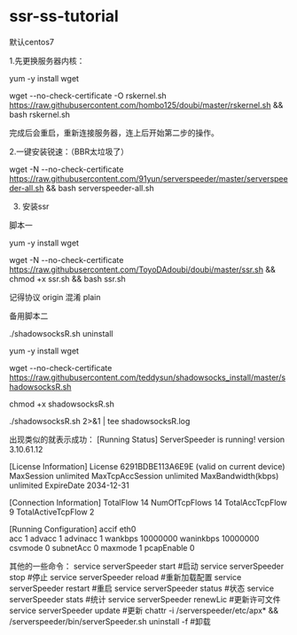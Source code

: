 # ssr-ss-tutorial

默认centos7 

1.先更换服务器内核：

yum -y install wget

wget --no-check-certificate -O rskernel.sh https://raw.githubusercontent.com/hombo125/doubi/master/rskernel.sh && bash rskernel.sh


完成后会重启，重新连接服务器，连上后开始第二步的操作。

2.一键安装锐速：（BBR太垃圾了）

wget -N --no-check-certificate https://raw.githubusercontent.com/91yun/serverspeeder/master/serverspeeder-all.sh && bash serverspeeder-all.sh

3. 安装ssr

脚本一

yum -y install wget

wget -N --no-check-certificate https://raw.githubusercontent.com/ToyoDAdoubi/doubi/master/ssr.sh && chmod +x ssr.sh && bash ssr.sh

记得协议 origin
混淆 plain

备用脚本二

./shadowsocksR.sh uninstall

yum -y install wget

wget --no-check-certificate https://raw.githubusercontent.com/teddysun/shadowsocks_install/master/shadowsocksR.sh

chmod +x shadowsocksR.sh

./shadowsocksR.sh 2>&1 | tee shadowsocksR.log



出现类似的就表示成功：
[Running Status]
ServerSpeeder is running!
version              3.10.61.12

[License Information]
License              6291BDBE113A6E9E (valid on current device)
MaxSession           unlimited
MaxTcpAccSession     unlimited
MaxBandwidth(kbps)   unlimited
ExpireDate           2034-12-31

[Connection Information]
TotalFlow            14
NumOfTcpFlows        14
TotalAccTcpFlow      9
TotalActiveTcpFlow   2

[Running Configuration]
accif                eth0       
acc                  1
advacc               1
advinacc             1
wankbps              10000000
waninkbps            10000000
csvmode              0
subnetAcc            0
maxmode              1
pcapEnable           0

其他的一些命令：
service serverSpeeder start #启动
service serverSpeeder stop #停止
service serverSpeeder reload #重新加载配置
service serverSpeeder restart #重启
service serverSpeeder status #状态
service serverSpeeder stats #统计
service serverSpeeder renewLic #更新许可文件
service serverSpeeder update #更新
chattr -i /serverspeeder/etc/apx* && /serverspeeder/bin/serverSpeeder.sh uninstall -f #卸载




